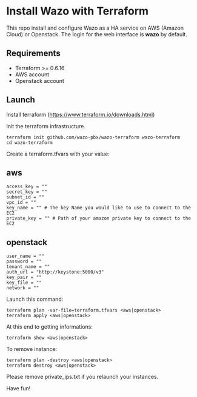 # Install Wazo with Terraform

This repo install and configure Wazo as a HA service on AWS (Amazon Cloud) or Openstack. The login for the
web interface is **wazo** by default.

Requirements
------------

- Terraform >= 0.6.16
- AWS account
- Openstack account

Launch
------

Install terraform (https://www.terraform.io/downloads.html)

Init the terraform infrastructure.

    terraform init github.com/wazo-pbx/wazo-terraform wazo-terraform
    cd wazo-terraform

Create a terraform.tfvars with your value:

aws
---

    access_key = ""
    secret_key = ""
    subnet_id = ""
    vpc_id = ""
    key_name = "" # The key Name you would like to use to connect to the EC2
    private_key = "" # Path of your amazon private key to connect to the EC2

openstack
---------

    user_name = ""
    password = ""
    tenant_name = ""
    auth_url = "http://keystone:5000/v3"
    key_pair = ""
    key_file = ""
    network = ""


Launch this command:

    terraform plan -var-file=terraform.tfvars <aws|openstack>
    terraform apply <aws|openstack>

At this end to getting informations:

    terraform show <aws|openstack>

To remove instance:

    terraform plan -destroy <aws|openstack>
    terraform destroy <aws|openstack>

Please remove private_ips.txt if you relaunch your instances.

Have fun!
